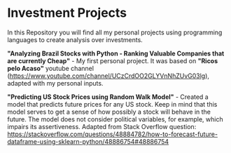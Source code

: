 # Investment Projects

In this Repository you will find all my personal projects using programming languages to create analysis over investments. 

**"Analyzing Brazil Stocks with Python - Ranking Valuable Companies that are currently Cheap"** - My first personal project. It was based on **"Ricos pelo Acaso"** youtube channel (https://www.youtube.com/channel/UCzCrdOO2GLYVnNhZUvG03lg), adapted with my personal inputs.

**"Predicting US Stock Prices using Random Walk Model"** - Created a model that predicts future prices for any US stock. Keep in mind that this model serves to get a sense of how possibly a stock will behave in the future. The model does not consider political variables, for example, which impairs its assertiveness. Adapted from Stack Overflow question: https://stackoverflow.com/questions/48884782/how-to-forecast-future-dataframe-using-sklearn-python/48886754#48886754
